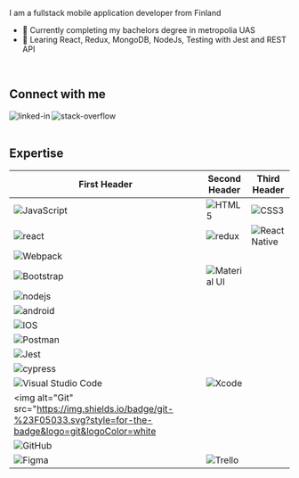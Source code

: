 I am a fullstack mobile application developer from Finland
- 🔭 Currently completing my bachelors degree in metropolia UAS
- 🌱 Learing React, Redux, MongoDB, NodeJs, Testing with Jest and REST API
<br>

## Connect with me

[<img align="left" alt="linked-in" src="https://img.shields.io/badge/linkedin-%230077B5.svg?&style=for-the-badge&logo=linkedin&logoColor=white" />](https://www.linkedin.com/in/kurosh-husseini-7b3877195/)
[<img align="left" alt="stack-overflow" src="https://img.shields.io/badge/stack%20overflow-FE7A16?logo=stack-overflow&logoColor=white&style=for-the-badge" />](https://stackoverflow.com/users/13167654/kurosh-husseini)
<br>
<br>
## Expertise

| First Header  | Second Header | Third Header |
| ------------- | ------------- | ------------- |
| <img alt="JavaScript" src="https://img.shields.io/badge/javascript-%23323330.svg?style=for-the-badge&logo=javascript&logoColor=%23F7DF1E"/> | <img alt="HTML5" src="https://img.shields.io/badge/html5-%23E34F26.svg?style=for-the-badge&logo=html5&logoColor=white"/> | <img alt="CSS3" src="https://img.shields.io/badge/css3-%231572B6.svg?style=for-the-badge&logo=css3&logoColor=white"/> |
  <img align="left" alt="react" src="https://img.shields.io/badge/react%20-%2320232a.svg?&style=for-the-badge&logo=react&logoColor=%2361DAFB" />  | <img align="left" alt="redux" src="https://img.shields.io/badge/redux-%23316192.svg?&style=for-the-badge&logo=redux&logoColor=white" />  | <img alt="React Native" src="https://img.shields.io/badge/react_native-%2320232a.svg?style=for-the-badge&logo=react&logoColor=%2361DAFB"/> |
| <img alt="Webpack" src="https://img.shields.io/badge/webpack-%238DD6F9.svg?style=for-the-badge&logo=webpack&logoColor=black" /> |
| <img alt="Bootstrap" src="https://img.shields.io/badge/bootstrap-%23563D7C.svg?style=for-the-badge&logo=bootstrap&logoColor=white"/> | <img alt="Material UI" src="https://img.shields.io/badge/materialui-%230081CB.svg?style=for-the-badge&logo=material-ui&logoColor=white"/> |
| <img align="left" alt="nodejs" src="https://img.shields.io/badge/node.js%20-%2343853D.svg?&style=for-the-badge&logo=node.js&logoColor=white" /> |
| <img align="left" alt="android" src="https://img.shields.io/badge/Android-3DDC84?logo=android&logoColor=white&style=for-the-badge" /> |
| <img alt="IOS" src="https://img.shields.io/badge/iOS-000000?style=for-the-badge&logo=ios&logoColor=white"> |
| <img alt="Postman" src="https://img.shields.io/badge/Postman-FF6C37?style=for-the-badge&logo=postman&logoColor=red" /> |
| <img alt="Jest" src="https://img.shields.io/badge/-jest-%23C21325?style=for-the-badge&logo=jest&logoColor=white"/> |
| <img src="https://img.shields.io/badge/-cypress-%23E5E5E5?style=for-the-badge&logo=cypress&logoColor=058a5e" alt="cypress"> |
| <img alt="Visual Studio Code" src="https://img.shields.io/badge/VisualStudioCode-0078d7.svg?style=for-the-badge&logo=visual-studio-code&logoColor=white"/> | <img alt="Xcode" src="https://img.shields.io/badge/Xcode-007ACC?style=for-the-badge&logo=Xcode&logoColor=white"/> | 
| <img alt="Git" src="https://img.shields.io/badge/git-%23F05033.svg?style=for-the-badge&logo=git&logoColor=white |
| <img alt="GitHub" src="https://img.shields.io/badge/github-%23121011.svg?style=for-the-badge&logo=github&logoColor=white"/> |
| <img alt="Figma" src="https://img.shields.io/badge/figma-%23F24E1E.svg?style=for-the-badge&logo=figma&logoColor=white"/> | <img alt="Trello" src="https://img.shields.io/badge/Trello-%23026AA7.svg?style=for-the-badge&logo=Trello&logoColor=white"/>
<br>
<br>
